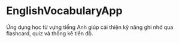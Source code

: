 # EnglishVocabularyApp
Ứng dụng học từ vựng tiếng Anh giúp cải thiện kỹ năng ghi nhớ qua flashcard, quiz và thống kê tiến độ.
